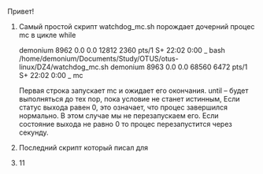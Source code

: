 Привет!

1) Самый простой скрипт watchdog_mc.sh порождает дочерний процес mc в цикле while

   demonium  8962  0.0  0.0  12812  2360 pts/1    S+   22:02   0:00          \_ bash /home/demonium/Documents/Study/OTUS/otus-linux/DZ4/watchdog_mc.sh
   demonium  8963  0.0  0.0  68560  6472 pts/1    S+   22:02   0:00              \_ mc

    Первая строка запускает mc и ожидает его окончания. 
    until – будет выполняться до тех пор, пока условие не станет истинным, 
    Если статус выхода равен 0, это означает, что процес завершился нормально. В этом случае мы не перезапускаем его. 
    Если состояние выхода не равно 0 то процес перезапустится через секунду.

2) Последний скрипт который писал для 
3) 11  